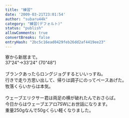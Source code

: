```yaml
---
title: "練習"
date: '2009-03-21T23:01:54'
author: "subaru44k"
category: "練習(デフォルト)"
status: "publish"
allowComments: true
convertBreaks: false
entryHash: "2bc5c16ead0429feb26dd2af4419ee23"
---
```

寮から新居まで。<br>
37'24"→33'24" (70"48")<br>
<br>
ブランクあったらロングジョグするといいっすね。<br>
行きで走り方思い出して、帰りは調子にのってペースあげた。<br>
牧落くらいからは本気。<br>
<br>
ウェーブエリクサー君は両足の横が破れたんでおさらば。<br>
今日からはウェーブエアロ7SWにお世話になります。<br>
重量250gなんで50gくらい軽くなりました。
